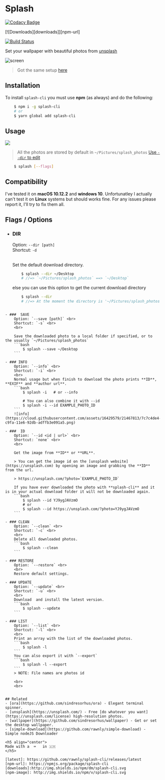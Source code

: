# Splash

[![Codacy Badge](https://api.codacy.com/project/badge/Grade/df39aef5f5a14b62a8cf4701a7962c29)](https://www.codacy.com/app/fedevitale99/splash-cli?utm_source=github.com&utm_medium=referral&utm_content=Rawnly/splash-cli&utm_campaign=badger)

[![Downloads][downloads]][npm-url]

[![Build Status](https://travis-ci.org/Rawnly/splash-cli.svg?branch=master)](https://travis-ci.org/Rawnly/splash-cli)

Set your wallpaper with beautiful photos from [unsplash](http://unsplash.com)

![screen](https://cloud.githubusercontent.com/assets/16429579/21467810/3f37f348-c9fa-11e6-9c6a-82fa8364f5e6.png)
> Got the same setup [here](http://github.com/Rawnly/dot-files)



## Installation

To install `splash-cli` you must use **npm** (as always) and do the following:

```bash
	$ npm i -g splash-cli
	# or
	$ yarn global add splash-cli
```


## Usage
![](https://cloud.githubusercontent.com/assets/11269635/21428079/7b24cc80-c858-11e6-8dc3-2e164d23804a.gif)
> All the photos are stored by default in `~/Pictures/splash_photos` [Use `--dir` to edit](#dir)

```bash
	$ splash [--flags]
```

## Compatibility
I've tested it on **macOS 10.12.2** and **windows 10**. Unfortunatley I actually can't test it on **Linux** systems but should works fine. For any issues please report it, I'll try to fix them all.

## Flags / Options
- ###  DIR
	Option: `--dir [path]` <br>
	Shortcut: `-d` <br>
	<br>

	Set the default download directory.
	```bash
		$ splash --dir ~/Desktop
		# //=> `~/Pictures/splash_photos` ==> `~/Desktop`
	```

	else you can use this option to get the current download directory

	```bash
		$ splash --dir
		# //=> At the moment the directory is '~/Pictures/splash_photos'
```

- ###  SAVE
	Option: `--save [path]` <br>
	Shortcut: `-s` <br>
	<br>

	Save the downloaded photo to a local folder if specified, or to the usually `~/Pictures/splash_photos`
	```bash
		$ splash --save ~/Desktop
	```

- ### INFO
	Option: `--info` <br>
	Shortcut: `-i` <br>
	<br>
	Normal usage but when finish to download the photo prints **ID**, **EXIF** and **author url**.
	```bash
		$ splash -i   # or --info

		# You can also combine it with --id
		$ splash -i --id EXAMPLE_PHOTO_ID
	```
	![info](https://cloud.githubusercontent.com/assets/16429579/21467813/7c7c4de4-c9fa-11e6-92db-adffb3e091a5.png)

- ###  ID
	Option: `--id <id | url>` <br>
	Shortcut: `none` <br>
	<br>

	Get the image from **ID** or **URL**.

	> You can get the image id on the [unsplash website](https://unsplash.com) by opening an image and grabbing the **ID** from the url.

	> https://unsplash.com/?photo=`EXAMPLE_PHOTO_ID`

	If you have ever downloaded the photo with **splash-cli** and it is in your actual download folder it will not be downloaded again.
	```bash
		$ splash --id YJ9ygJAVzmO
		# or
		$ splash --id https://unsplash.com/?photo=YJ9ygJAVzmO
	```

- ### CLEAN
	Option: `--clean` <br>
	Shortcut: `-c` <br>
	<br>
	Delete all downloaded photos.
	```bash
		$ splash --clean 		
	```

- ### RESTORE
	Option: `--restore` <br>
	<br>
	Restore default settings.

- ### UPDATE
	Option: `--update` <br>
	Shortcut: `-u` <br>
	<br>
	Download  and install the latest version.
	```bash
		$ splash --update 		 
	```

- ### LIST
	Option: `--list` <br>
	Shortcut: `-l` <br>
	<br>
	Print an array with the list of the downloaded photos.
	```bash
		$ splash -l 		
	```
	You can also export it with `--export`
	```bash
		$ splash -l --export
	```
	> NOTE: File names are photos id

	<br>
	<br>


## Related
- [ora](https://github.com/sindresorhus/ora) - Elegant terminal spinner.
- [unsplash](https://unsplash.com/) - Free [do whatever you want](https://unsplash.com/license) high-resolution photos.
- [wallpaper](https://github.com/sindresorhus/wallpaper) - Get or set the desktop wallpaper.
- [simple-download](https://github.com/rawnly/simple-download) - Simple nodeJS Downloader

<h5 align="center">
Made with a  ⌨️   in 🇮🇹
</h5>

[latest]: https://github.com/rawnly/splash-cli/releases/latest
[npm-url]: https://npmjs.org/package/splash-cli
[downloads]:http://img.shields.io/npm/dm/splash-cli.svg
[npm-image]: http://img.shields.io/npm/v/splash-cli.svg
